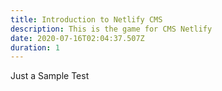 ```yaml
---
title: Introduction to Netlify CMS
description: This is the game for CMS Netlify
date: 2020-07-16T02:04:37.507Z
duration: 1
---
```

Just a Sample Test